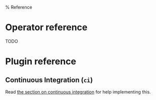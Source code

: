 % Reference

# Operator reference #

TODO

# Plugin reference #

## Continuous Integration (`ci`) ##
Read [the section on continuous integration](continuous-integration.html) for help implementing this.


